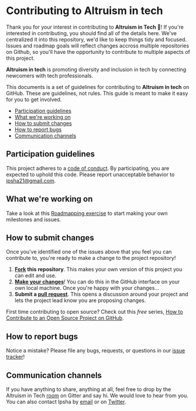 # Contributing to Altruism in tech

Thank you for your interest in contributing to **Altruism in Tech** :tada:! 
If you're interested in contributing, you should find all of the details here. We've centralized it into this repository, we'd like to keep things tidy and focused. Issues and roadmap goals will reflect changes accross multiple repositories on Github, so you'll have the opportunity to contribute to multiple aspects of this project.

**Altruism in tech** is promoting diversity and inclusion in tech by connecting newcomers with tech professionals.

This documents is a set of guidelines for contributing to **Altruism in tech** on GitHub. These are guidelines, not rules. This guide is meant to make it easy for you to get involved.

* [Participation guidelines](#participation-guidelines)
* [What we're working on](#what-were-working-on)
* [How to submit changes](#how-to-submit-changes)
* [How to report bugs](#how-to-report-bugs)
* [Communication channels](#communication-channels)

## Participation guidelines

This project adheres to a [code of conduct](CODE_OF_CONDUCT.md). By participating, you are expected to uphold this code. Please report unacceptable behavior to ipsha21@gmail.com.

## What we're working on

Take a look at this [Roadmapping exercise](https://github.com/ipsha21/altruism-in-tech/issues) to start making your own milestones and issues. 

## How to submit changes

Once you've identified one of the issues above that you feel you can contribute to, you're ready to make a change to the project repository!
 
 1. **[Fork](https://help.github.com/articles/fork-a-repo/) this repository**. This makes your own version of this project you can edit and use.
 2. **[Make your changes](https://guides.github.com/activities/forking/#making-changes)**! You can do this in the GitHub interface on your own local machine. Once you're happy with your changes...
 3. **Submit a [pull request](https://help.github.com/articles/proposing-changes-to-a-project-with-pull-requests/)**. This opens a discussion around your project and lets the project lead know you are proposing changes.

 First time contributing to open source? Check out this *free* series, [How to Contribute to an Open Source Project on GitHub](https://egghead.io/series/how-to-contribute-to-an-open-source-project-on-github).

## How to report bugs

Notice a mistake? Please file any bugs, requests, or questions in our [issue tracker](https://github.com/ipsha21/altruism-in-tech/issues)!

## Communication channels

If you have anything to share, anything at all, feel free to drop by the Altruism in Tech [room](https://gitter.im/AltruismInTech/Lobby) on Gitter and say hi. We would love to hear from you. You can also contact Ipsha by [email](ipsha21@gmail.com) or on [Twitter](https://twitter.com/ipsha21).

